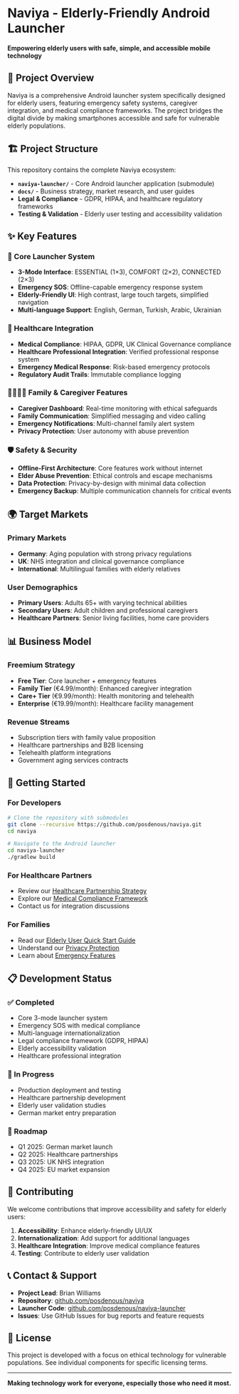 # Naviya - Elderly-Friendly Android Launcher

**Empowering elderly users with safe, simple, and accessible mobile technology**

## 🎯 Project Overview

Naviya is a comprehensive Android launcher system specifically designed for elderly users, featuring emergency safety systems, caregiver integration, and medical compliance frameworks. The project bridges the digital divide by making smartphones accessible and safe for vulnerable elderly populations.

## 🏗️ Project Structure

This repository contains the complete Naviya ecosystem:

- **`naviya-launcher/`** - Core Android launcher application (submodule)
- **`docs/`** - Business strategy, market research, and user guides
- **Legal & Compliance** - GDPR, HIPAA, and healthcare regulatory frameworks
- **Testing & Validation** - Elderly user testing and accessibility validation

## ✨ Key Features

### 🚀 Core Launcher System
- **3-Mode Interface**: ESSENTIAL (1×3), COMFORT (2×2), CONNECTED (2×3)
- **Emergency SOS**: Offline-capable emergency response system
- **Elderly-Friendly UI**: High contrast, large touch targets, simplified navigation
- **Multi-language Support**: English, German, Turkish, Arabic, Ukrainian

### 🏥 Healthcare Integration
- **Medical Compliance**: HIPAA, GDPR, UK Clinical Governance compliance
- **Healthcare Professional Integration**: Verified professional response system
- **Emergency Medical Response**: Risk-based emergency protocols
- **Regulatory Audit Trails**: Immutable compliance logging

### 👨‍👩‍👧‍👦 Family & Caregiver Features
- **Caregiver Dashboard**: Real-time monitoring with ethical safeguards
- **Family Communication**: Simplified messaging and video calling
- **Emergency Notifications**: Multi-channel family alert system
- **Privacy Protection**: User autonomy with abuse prevention

### 🛡️ Safety & Security
- **Offline-First Architecture**: Core features work without internet
- **Elder Abuse Prevention**: Ethical controls and escape mechanisms
- **Data Protection**: Privacy-by-design with minimal data collection
- **Emergency Backup**: Multiple communication channels for critical events

## 🌍 Target Markets

### Primary Markets
- **Germany**: Aging population with strong privacy regulations
- **UK**: NHS integration and clinical governance compliance
- **International**: Multilingual families with elderly relatives

### User Demographics
- **Primary Users**: Adults 65+ with varying technical abilities
- **Secondary Users**: Adult children and professional caregivers
- **Healthcare Partners**: Senior living facilities, home care providers

## 📊 Business Model

### Freemium Strategy
- **Free Tier**: Core launcher + emergency features
- **Family Tier** (€4.99/month): Enhanced caregiver integration
- **Care+ Tier** (€9.99/month): Health monitoring and telehealth
- **Enterprise** (€19.99/month): Healthcare facility management

### Revenue Streams
- Subscription tiers with family value proposition
- Healthcare partnerships and B2B licensing
- Telehealth platform integrations
- Government aging services contracts

## 🚀 Getting Started

### For Developers
```bash
# Clone the repository with submodules
git clone --recursive https://github.com/posdenous/naviya.git
cd naviya

# Navigate to the Android launcher
cd naviya-launcher
./gradlew build
```

### For Healthcare Partners
- Review our [Healthcare Partnership Strategy](docs/partnerships/healthcare_partnership_strategy.md)
- Explore our [Medical Compliance Framework](naviya-launcher/legal/)
- Contact us for integration discussions

### For Families
- Read our [Elderly User Quick Start Guide](docs/user_guides/elderly_user_quick_start_guide.md)
- Understand our [Privacy Protection](naviya-launcher/legal/PRIVACY_POLICY.md)
- Learn about [Emergency Features](naviya-launcher/testing/onboarding_testing_guide.md)

## 📋 Development Status

### ✅ Completed
- Core 3-mode launcher system
- Emergency SOS with medical compliance
- Multi-language internationalization
- Legal compliance framework (GDPR, HIPAA)
- Elderly accessibility validation
- Healthcare professional integration

### 🔄 In Progress
- Production deployment and testing
- Healthcare partnership development
- Elderly user validation studies
- German market entry preparation

### 📅 Roadmap
- Q1 2025: German market launch
- Q2 2025: Healthcare partnerships
- Q3 2025: UK NHS integration
- Q4 2025: EU market expansion

## 🤝 Contributing

We welcome contributions that improve accessibility and safety for elderly users:

1. **Accessibility**: Enhance elderly-friendly UI/UX
2. **Internationalization**: Add support for additional languages
3. **Healthcare Integration**: Improve medical compliance features
4. **Testing**: Contribute to elderly user validation

## 📞 Contact & Support

- **Project Lead**: Brian Williams
- **Repository**: [github.com/posdenous/naviya](https://github.com/posdenous/naviya)
- **Launcher Code**: [github.com/posdenous/naviya-launcher](https://github.com/posdenous/naviya-launcher)
- **Issues**: Use GitHub Issues for bug reports and feature requests

## 📄 License

This project is developed with a focus on ethical technology for vulnerable populations. See individual components for specific licensing terms.

---

**Making technology work for everyone, especially those who need it most.**
